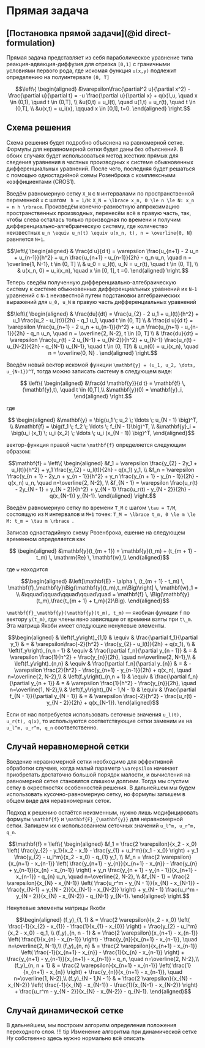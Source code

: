 # Прямая задача

## [Постановка прямой задачи](@id direct-formulation)

Прямая задача представляет из себя параболическое уравнение типа
реакция-адвекция-диффузия для отрезка ``[0,1]`` с граничными условиями
первого рода, где искомая функция ``u(x,y)`` подлежит определению на
полуинтервале ``(0, T]``
```math
\left\{
\begin{aligned}
    &\varepsilon\frac{\partial^2 u}{\partial x^2} -
    \frac{\partial u}{\partial t} = -u \frac{\partial u}{\partial x} +
    q(x)\,u, \quad x \in (0,1), \quad t \in (0,T], \\
    &u(0,t) = u_l(t), \quad u(1,t) = u_r(t), \quad t \in (0,T], \\
    &u(x,t) = u_i(x), \qquad x \in [0,1], t=0.
\end{aligned}
\right.
```

## Схема решения

Схема решения будет подробно объяснена на равномерной сетке.
Формулы для неравномерной сетки будет даны без объяснений.
В обоих случаях будет использоваться метод жестких прямых для сведения
уравнения в частных производных к системе обыкновенных дифференциальных
уравнений. После чего, последняя будет решаться с помощью одностадийной схемы Розенброка с
комплексными коэффициентами (CROS1).

Введём равномерную сетку ``X_N`` с ``N`` интервалами по пространственной
переменной ``x`` с шагом `` h = 1/N``: ``X_N = \lbrace x_n, 0 \le n \le N:
x_n = n h \rbrace``.
Произведём конечно-разностную аппроксимацию пространственных производных,
перенесём всё в правую часть, так, чтобы слева осталась только производная по
времени и получим дифференциально-алгебраическую систему, где количество
неизвестных ``u_n \equiv u_n(t) \equiv u(x_n, t), n = \overline{0, N}``
равняется ``N+1``.

```math
\left\{
    \begin{aligned}
    & \frac{d u}{d t} = \varepsilon \frac{u_{n+1} - 2 u_n + u_{n-1}}{h^2} +
    u_n \frac{u_{n+1} - u_{n-1}}{2h} - q_n u_n, \quad n = \overline{1, N-1}, t \in
    (0, T] \\
    & u_0 = u_l(t), u_N = u_r(t), \quad t \in (0, T], \\
    & u(x_n, 0) = u_i(x_n), \quad x \in [0, 1], t =0.
    \end{aligned}
\right.
```

Теперь сведём полученную дифференциально-алгебраическую систему к системе
обыкновенных дифференциальных уравнений их ``N-1`` уравнений с ``N-1``
неизвестной путем подстановки алгебраических
выражений для ``u_0, u_N`` в правую часть дифференциальных уравнений
```math
\left\{
\begin{aligned}
    & \frac{du}{dt} = \frac{u_{2} - 2 u_1 + u_l(t)}{h^2} + u_1
    \frac{u_2 - u_l(t)}{2h} - q_1 u_1, \quad t \in (0, T] \\
    & \frac{d u}{d t} = \varepsilon \frac{u_{n+1} - 2 u_n + u_{n-1}}{h^2} +
    u_n \frac{u_{n+1} - u_{n-1}}{2h} - q_n u_n, \quad n = \overline{2, N-2},
    t \in (0, T] \\
    & \frac{du}{dt} = \varepsilon \frac{u_r(t) - 2 u_{N-1} + u_{N-2}}{h^2} +
    u_{N-1} \frac{u_r(t) - u_{N-2}}{2h} - q_{N-1} u_{N-1}, \quad t \in (0, T]\\
    & u_n(0) = u_i(x_n), \quad n = \overline{0, N} .
\end{aligned}
\right.
```

Введём новый вектор искомой функции ``\mathbf{y} =
(u_1, u_2, \dots, u_{N-1})^T``, тогда можно записать систему в следующем виде:
```math
    \left\{
    \begin{aligned}
        &\frac{d \mathbf{y}}{d t} = \mathbf{f} \, (\mathbf{y},t), \quad t \in (0,T],\\
        &\mathbf{y}(0) = \mathbf{y}_i,
    \end{aligned}
    \right.
```
где
```math
    \begin{aligned}
        &\mathbf{y} = \big(u_1 \; u_2 \;  \ldots \; u_{N - 1} \big)^T, \\
        &\mathbf{f} = \big(f_1 \; f_2 \; \ldots \; f_{N - 1}\big)^T, \\
        &\mathbf{y}_i = \big(u_i (x_1) \; u_i (x_2) \; \ldots \; u_i (x_{N - 1}) \big)^T,
    \end{aligned}
```
вектор-функция правой части ``\mathbf{f}`` определяется следующим
образом:
```math
\mathbf{f} = \left\{
    \begin{aligned}
        &f_1 =       \varepsilon \frac{y_{2}     - 2y_1  + u_l(t)}{h^2}
        + y_1       \frac{y_{2}        - u_l(t)}{2h} - q(x_1) y_1, \\

        &f_n =       \varepsilon \frac{y_{n + 1} - 2y_n  + y_{n - 1}}{h^2}
        + y_n       \frac{y_{n + 1}    - y_{n - 1}}{2h}   - q(x_n) u_n,
        \quad n=\overline{2, N-2}, \\

        &f_{N - 1} = \varepsilon \frac{u_r(t) - 2y_{N - 1} + y_{N - 2}}{h^2}
        + y_{N - 1} \frac{u_r(t) - y_{N - 2}}{2h}   - q(x_{N-1}) y_{N-1}.
    \end{aligned}
    \right.
```

Введём равномерную сетку по времени ``T_M`` с шагом ``\tau = T/M``, состоящую
из ``M`` интервалов и ``M+1`` точек:
``T_M = \lbrace t_m, 0 \le m \le M: t_m = \tau m \rbrace ``.

Записав однастадийную схему Розенброка, ешение на следующем временном определяется как
```math
    \begin{aligned}
        &\mathbf{y}(t_{m + 1}) = \mathbf{y}(t_m) + (t_{m + 1} - t_m) \, \mathrm{Re} \, \mathbf{w},\\
    \end{aligned}
```
где ``w`` находится
```math
\begin{aligned}
    &\left[\mathbf{E} - \alpha \, (t_{m + 1} - t_m) \, \mathbf{f}_\mathbf{y}\Big(\mathbf{y}(t_m),t_m\Big)\right] \, \mathbf{w}_1 = \\
    &\qquad\qquad\qquad\qquad\quad = \mathbf{f} \, \Big(\mathbf{y}(t_m),\frac{t_{m + 1} + t_m}{2}\Big).
\end{aligned}
```

``\mathbf{f}_\mathbf{y}(\mathbf{y}(t_m), t_m)`` — якобиан функции ``f``
по вектору ``y(t_m)``, где члены явно зависящие от времени взяты при ``t\_m``.
Эта матрица Якоби имеет следующие ненулевые элементы.
```math
\begin{aligned}
    & \left(f_y\right)_{1,1}  & \equiv & \frac{\partial f_1}{\partial y_1} & = & \varepsilon\frac{-2}{h^2} - \frac{y_{2} - u_l(t)}{2h} + q(x_1), \\

     & \left(f_y\right)_{n,n - 1}  & \equiv & \frac{\partial f_n}{\partial y_{n - 1}} & = & \varepsilon \frac{1}{h^2} + \frac{y_{n}}{2h}, \quad n=\overline{2, N-1},\\

     & \left(f_y\right)_{n,n}  & \equiv & \frac{\partial f_n}{\partial y_{n}} & = &  -\varepsilon \frac{2}{h^2} - \frac{y_{n+1} - y_{n-1}}{2h} + q(x_n), \quad n=\overline{2, N-2},\\

     & \left(f_y\right)_{n,n + 1}  & \equiv & \frac{\partial f_n}{\partial y_{n + 1}} & = & \varepsilon \frac{1}{h^2} - \frac{y_{n}}{2h}, \quad n=\overline{1, N-2},\\

     & \left(f_y\right)_{N - 1,N - 1}  & \equiv & \frac{\partial f_{N - 1}}{\partial y_{N - 1}} & = &  \varepsilon \frac{-2}{h^2} - \frac{u_r(t) - y_{N - 2}}{2h} + q(x_{N-1}).
\end{aligned}
```

Если от нас потребуется использовать сеточные значения ``u_l(t), u_r(t), q(x)``,
то используются соответствующие сетки заменим их на ``u_l^m, u_r^m, q_n``
соответственно.

## Случай неравномерной сетки

Введение неравномерной сетки необходимо для эффективной обработки случаев,
когда малый параметр ``\varepsilon`` начинает приобретать достаточно большой
порядок малости, и вычисления на равномерной сетке становятся слишком долгими.
Тогда мы сгустим сетку в окрестностях особенностей решения.
В дальнейшем мы будем использовать кусочно-равномерную сетку, но формулы
запишем в общем виде для неравномерных сеток.

Подход к решению остаётся неизменным, нужно лишь модифицировать формулы
``\mathbf{f}`` и ``\mathbf{F}_{\mathbf{y}}`` для неравномерной сетки.
Запишем их с использованием сеточных значений ``u_l^m, u_r^m, q_n``.

```math
\mathbf{f} = \left\{
\begin{aligned}
        &f_1 =  \frac{2 \varepsilon}{x_2 - x_0} \left(
              \frac{y_{2} - y_1}{x_2 - x_1}
            - \frac{y_{1} + u_l^m}{x_1 - x_0}
        \right)
        + y_1 \frac{y_{2} - u_l^m}{x_2 - x_0} - q_{1} y_1, \\

        &f_n =  \frac{2 \varepsilon}{x_{n+1} - x_{n-1}}
        \left(
              \frac{y_{n+1} - y_{n}}{x_{n+1} - x_{n}}
            - \frac{y_{n} + y_{n-1}}{x_{n} - x_{n-1}}
        \right)
        + y_n  \frac{y_{n + 1} - y_{n - 1}}{x_{n+1} - x_{n-1}}
        - q_{n} u_n, \quad n=\overline{2, N-2}, \\

        &f_{N - 1} =  \frac{2 \varepsilon}{x_{N} - x_{N-1}}
        \left(
              \frac{u_r^m - y_{N - 1}}{x_{N} - x_{N-1}}
            - \frac{y_{N-1} + y_{N - 2}}{x_{N-1} - x_{N-2}}
        \right)
        + y_{N - 1} \frac{u_r^m - y_{N - 2}}{x_{N} - x_{N-2}}
        - q_{N-1} y_{N-1}.
\end{aligned}
\right.
```

Ненулевые элементы матрицы Якоби
```math
\begin{aligned}
    (f_y)_{1, 1}          & =
    \frac{2 \varepsilon}{x_2 - x_0}
    \left(
        \frac{-1}{x_{2} - x_{1}} - \frac{1}{x_{1} - x_{0}}
    \right)
    + \frac{y_{2} - u_l^m}{x_2 - x_0} - q_1, \\

    (f_y)_{n, n - 1}      & =
    \frac{2 \varepsilon}{x_{n+1} - x_{n-1}}
    \left(
        \frac{1}{x_{n} - x_{n-1}}
    \right)
    - \frac{y_{n}}{x_{n+1} - x_{n-1}}, \quad n=\overline{2, N-1},\\

    (f_y)_{n, n}          & =
    \frac{2 \varepsilon}{x_{n+1} - x_{n-1}}
    \left(
        \frac{-1}{x_{n+1} - x_{n}} - \frac{1}{x_{n} - x_{n-1}}
    \right)
    + \frac{y_{n+1} - y_{n-1}}{x_{n+1} - x_{n-1}} - q_n, \quad n=\overline{2, N-2},\\

    (f_y)_{n, n + 1}      & =
    \frac{2 \varepsilon}{x_{n+1} - x_{n-1}}
    \left(
        \frac{1}{x_{n+1} - x_{n}}
    \right)
    + \frac{y_{n}}{x_{n+1} - x_{n-1}}, \quad n=\overline{1, N-2},\\

    (f_y)_{N - 1,N - 1} & =
    \frac{2 \varepsilon}{x_{N} - x_{N-2}}
    \left(
        \frac{-1}{x_{N} - x_{N-1}} - \frac{1}{x_{N-1} - x_{N-2}}
    \right)
    + \frac{u_r^m - y_{N - 2}}{x_{N} - x_{N-2}} - q_{N-1}.
\end{aligned}
```

## Случай динамической сеткe

В дальнейшем, мы построим алгоритм определения положения переходного слоя.
!!! tip Изменение алгоритма при динамической сетке
    Ну собственно здесь нужно нормально всё описать
